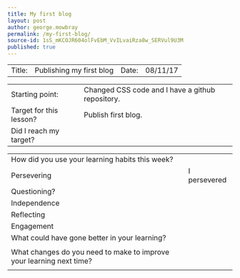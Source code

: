 ```yaml
---
title: My first blog
layout: post
author: george.mowbray
permalink: /my-first-blog/
source-id: 1sS_mKCOJR604olFvEbM_VvILvaiRza8w_SERVul9U3M
published: true
---
```

<table>
  <tr>
    <td>Title:</td>
    <td>Publishing my first blog</td>
    <td>Date:</td>
    <td>08/11/17</td>
  </tr>
</table>


<table>
  <tr>
    <td>Starting point:</td>
    <td>Changed CSS code and I have a github repository. </td>
  </tr>
  <tr>
    <td>Target for this lesson?</td>
    <td>Publish first blog.</td>
  </tr>
  <tr>
    <td>Did I reach my target? </td>
    <td></td>
  </tr>
</table>


<table>
  <tr>
    <td>How did you use your learning habits this week?</td>
    <td></td>
  </tr>
  <tr>
    <td>Persevering</td>
    <td>I persevered </td>
  </tr>
  <tr>
    <td>Questioning?</td>
    <td></td>
  </tr>
  <tr>
    <td>Independence</td>
    <td></td>
  </tr>
  <tr>
    <td>Reflecting</td>
    <td></td>
  </tr>
  <tr>
    <td>Engagement</td>
    <td></td>
  </tr>
  <tr>
    <td>What could have gone better in your learning?</td>
    <td></td>
  </tr>
  <tr>
    <td></td>
    <td></td>
  </tr>
  <tr>
    <td>What changes do you need to make to improve your learning next time?</td>
    <td></td>
  </tr>
  <tr>
    <td></td>
    <td></td>
  </tr>
</table>


